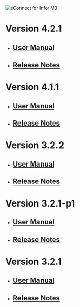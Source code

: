 ![eConnect for Infor M3](../../../../images/banner-econnect-m3.jpg)


# Version 4.2.1

- ## [User Manual](4.2.1/usermanual-idm.md)

- ## [Release Notes](4.2.1/release-notes-idm.md)

# Version 4.1.1

- ## [User Manual](4.1.1/usermanual-idm.md)

- ## [Release Notes](4.1.1/release-notes-idm.md)

# Version 3.2.2

- ## [User Manual](3.2.2/usermanual-idm.md)

- ## [Release Notes](3.2.2/release-notes-idm.md)

# Version 3.2.1-p1

- ## [User Manual](3.2.1-p1/usermanual-idm.md)

- ## [Release Notes](3.2.1-p1/release-notes-idm.md)

# Version 3.2.1

- ## [User Manual](3.2.1/usermanual-idm.md)

- ## [Release Notes](3.2.1/release-notes-idm.md)

